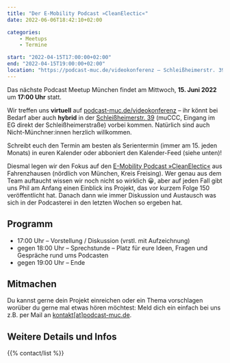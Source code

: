 ```yaml
---
title: "Der E-Mobility Podcast »CleanElectic«"
date: 2022-06-06T18:42:10+02:00

categories:
    - Meetups
    - Termine

start: "2022-04-15T17:00:00+02:00"
end: "2022-04-15T19:00:00+02:00"
location: "https://podcast-muc.de/videokonferenz – Schleißheimerstr. 39"
---
```

Das nächste Podcast Meetup München findet am Mittwoch,
__15. Juni 2022__
um
__17:00 Uhr__
statt.

Wir treffen uns __virtuell__ auf [podcast-muc.de/videokonferenz](https://podcast-muc.de/videokonferenz) – ihr könnt bei Bedarf aber auch __hybrid__ in der [Schleißheimerstr. 39](https://wiki.muc.ccc.de/anfahrt) (muCCC, Eingang im EG direkt der Schleißheimerstraße) vorbei kommen. Natürlich sind auch Nicht-Münchner:innen herzlich willkommen.

Schreibt euch den Termin am besten als Serientermin (immer am 15. jeden Monats) in euren Kalender oder abboniert den Kalender-Feed (siehe unten)!


Diesmal legen wir den Fokus auf den [E-Mobility Podcast »CleanElectic«](https://www.cleanelectric.de/) aus Fahrenzhausen (nördlich von München, Kreis Freising). Wer genau aus dem Team auftaucht wissen wir noch nicht so wirklich 😀, aber auf jeden Fall gibt uns Phil am Anfang einen Einblick ins Projekt, das vor kurzem Folge 150 veröffentlicht hat. Danach dann wie immer Diskussion und Austausch was sich in der Podcasterei in den letzten Wochen so ergeben hat.



## Programm

- 17:00 Uhr – Vorstellung / Diskussion (vrstl. mit Aufzeichnung)
- gegen 18:00 Uhr – Sprechstunde – Platz für eure Ideen, Fragen und Gespräche rund ums Podcasten
- gegen 19:00 Uhr – Ende

## Mitmachen

Du kannst gerne dein Projekt einreichen oder ein Thema vorschlagen worüber du gerne mal etwas hören möchtest:
Meld dich ein einfach bei uns z.B. per Mail an [kontakt[at]podcast-muc.de](mailto:kontakt[at]podcast-muc.de).


## Weitere Details und Infos

{{% contact/list %}}

